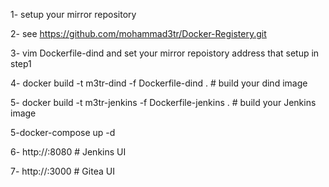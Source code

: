 1- setup your mirror repository

2- see https://github.com/mohammad3tr/Docker-Registery.git

3- vim Dockerfile-dind and set your mirror repoistory address that setup in step1

  
4- docker build -t m3tr-dind -f Dockerfile-dind . # build your dind image

5- docker build -t m3tr-jenkins -f Dockerfile-jenkins . # build your Jenkins image

5-docker-compose up -d

6- http://<your url>:8080 # Jenkins UI

7- http://<your url>:3000 # Gitea UI

